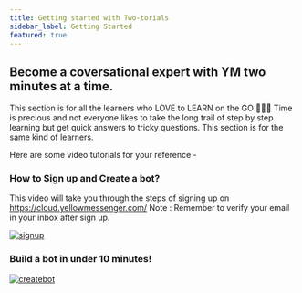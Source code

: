 ```yaml
---
title: Getting started with Two-torials
sidebar_label: Getting Started
featured: true
---
```


## Become a coversational expert with YM two minutes at a time. 

This section is for all the learners who LOVE to LEARN on the GO 🏃🏻‍♂️ Time is precious and not everyone likes to take the long trail of step by step learning but get quick answers to tricky questions. This section is for the same kind of learners.

Here are some video tutorials for your reference - 
### How to Sign up and Create a bot? 
This video will take you through the steps of signing up on https://cloud.yellowmessenger.com/
Note : Remember to verify your email in your inbox after sign up. 

[![signup](https://cdn.yellowmessenger.com/DVRB2PKMptBS1623863625447.png)](https://youtu.be/DWdrstYFlG0)
### Build a bot in under 10 minutes!
[![createbot](https://cdn.yellowmessenger.com/ZXvByKDh0uhM1623864221170.png)](https://www.youtube.com/watch?v=eSfBaTf0rqE)
